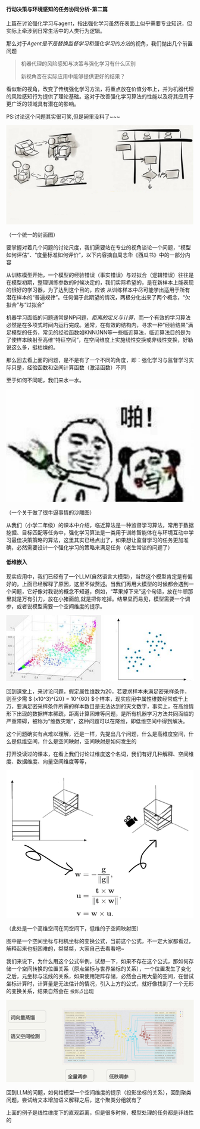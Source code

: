 #### 行动决策与环境感知的任务协同分析-第二篇

​	上篇在讨论强化学习与agent，指出强化学习虽然在表面上似乎需要专业知识，但实际上牵涉到日常生活中的人类行为逻辑。 

那么对于*Agent是不是替换监督学习和强化学习的方法*的视角，我们抛出几个前置问题

> 机器代理的风险感知与决策与强化学习有什么区别
>
> 新视角否在实际应用中能够提供更好的结果？

看似新的视角，改变了传统强化学习方法，将重点放在价值分布上，并为机器代理的风险感知行为提供了理论基础。这对于改善强化学习算法的性能以及将其应用于更广泛的领域具有潜在的影响。

PS:讨论这个问题其实很可笑,但是碗里没料了~~~

![image-20230909103849920](./imgs/%E8%A1%8C%E5%8A%A8%E5%86%B3%E7%AD%96%E4%B8%8E%E7%8E%AF%E5%A2%83%E6%84%9F%E7%9F%A5%E7%9A%84%E4%BB%BB%E5%8A%A1%E5%8D%8F%E5%90%8C%E5%88%86%E6%9E%90-%E7%AC%AC%E4%BA%8C%E7%AF%87/image-20230909103849920.png)

（一个统一的封面图）



要掌握对着几个问题的讨论尺度，我们需要站在专业的视角谈论一个问题，“模型如何评估“、“度量标准如何评价”，以下内容摘自周志华《西瓜书》中的一部分内容

从训练模型开始，一个模型的经验错误（事实错误）与过拟合（逻辑错误）往往是在模型初期，整理训练参数的时候决定的，我们实际希望的，是在新样本上能表现的很好的学习器，为了达到这个目的，应该 从训练样本中尽可能学出适用于所有潜在样本的“普遍规律”。任何偏于此期望的情况，两极分化出来了两个概念，“欠拟合”与“过拟合”

机器学习面临的问题通常是NP问题，*距离的定义与计算*，而一个有效的学习算法必然是在多项式时间内运行完成。通常，在有效的结构内，寻求一种“经验结果”满足模型的任务，常见的经验函数如KNN\1NN等一些临近算法，临近算法目的是为了使样本映射至高维“特征空间”，在空间维度上实施线性变换或非线性变换，好勒说这么多，挺枯燥的。

那么回去看上面的问题，是不是有了一个不同的角度，即：强化学习与监督学习实际只是，经验函数和空间计算函数（激活函数）不同

至于如何不同呢，我们来水一水。

![image-20231021205743582](./imgs/%E8%A1%8C%E5%8A%A8%E5%86%B3%E7%AD%96%E4%B8%8E%E7%8E%AF%E5%A2%83%E6%84%9F%E7%9F%A5%E7%9A%84%E4%BB%BB%E5%8A%A1%E5%8D%8F%E5%90%8C%E5%88%86%E6%9E%90-%E7%AC%AC%E4%BA%8C%E7%AF%87/image-20231021205743582.png)

（一个关于做了很牛逼事情的沙雕图）

从我们（小学二年级）的课本中介绍，临近算法是一种监督学习算法，常用于数据挖掘、目标匹配等任务中，强化学习算法是一类用于训练智能体在与环境互动中学习最佳决策策略的算法，这里其实已经点出了，如果想让监督学习的任务更加准确，必然需要设计一个强化学习的策略来满足任务（老生常谈的问题了）



#### 低维嵌入

现实应用中，我们已经有了一个LLM(自然语言大模型)，当然这个模型肯定是有偏好的，上面已经解释了原因，这里不做赘述。当我们再用大模型的时候都会遇到一个问题，它好像对我说的概念不知道，例如，“苹果掉下来”这个句话，放在牛顿那里就是万有引力，放在小猪面前,就是把你吃掉。结果显而易见，模型需要一个调参，或者说模型需要一个空间维度的提示。

![images](./imgs/%E8%A1%8C%E5%8A%A8%E5%86%B3%E7%AD%96%E4%B8%8E%E7%8E%AF%E5%A2%83%E6%84%9F%E7%9F%A5%E7%9A%84%E4%BB%BB%E5%8A%A1%E5%8D%8F%E5%90%8C%E5%88%86%E6%9E%90-%E7%AC%AC%E4%BA%8C%E7%AF%87/images.jpeg)

回到课堂上，来讨论问题，假定属性维数为20，若要求样本未满足密采样条件，则至少需 $ (x10^3)^{20} = 10^{60} $个样本，现实应用中属性维数经常成千上万，要满足密采样条件所需的样本数目是无法达到的天文数字，事实上，在高维情形下出现的数据样本稀疏，距离计算困难等问题，是所有机器学习方法共同面临的严重障碍，被称为“维数灾难”，这种问题可以在降维，即低维空间中得到解决。

这个问题确实有点难以理解，还是一样，先提出几个问题，什么是高维度空间，什么是低维空间，什么是空间映射，空间映射是如何发生的

打开没读过的课本，在看上我们讨论过维度这个名词，我们有好几种解释、空间维度、数据维度、向量空间维度等等，

![image-20231021213107635](./imgs/%E8%A1%8C%E5%8A%A8%E5%86%B3%E7%AD%96%E4%B8%8E%E7%8E%AF%E5%A2%83%E6%84%9F%E7%9F%A5%E7%9A%84%E4%BB%BB%E5%8A%A1%E5%8D%8F%E5%90%8C%E5%88%86%E6%9E%90-%E7%AC%AC%E4%BA%8C%E7%AF%87/image-20231021213107635.png)

（此处是一个高维空间在同空间下，低维的子空间映射图）

图中是一个空间坐标与相机坐标的变换公式，当前这个公式，不一定大家都看过，解释起来也挺困难的，桀桀桀，大家自己去看看吧~

我们来说下，为什么用这个公式举例，试想一下，如果不存在这个公式，那如何存储一个空间转换的位置关系（原点坐标与世界坐标的关系），一个位置发生了变化之后，元坐标与法线的关系，如果使用矩阵存储，必然会占用大量的空间，在尝试坐标计算时，计算量是无法估计的情况，引入上方的公式，就好像找到了一个无形的变换关系，结果自然会在 `投影点`出现

![image-20231021221344238](./imgs/%E8%A1%8C%E5%8A%A8%E5%86%B3%E7%AD%96%E4%B8%8E%E7%8E%AF%E5%A2%83%E6%84%9F%E7%9F%A5%E7%9A%84%E4%BB%BB%E5%8A%A1%E5%8D%8F%E5%90%8C%E5%88%86%E6%9E%90-%E7%AC%AC%E4%BA%8C%E7%AF%87/image-20231021221344238.png)

回到LLM的问题，如何给模型一个空间维度的提示（投影坐标的关系），回到聚类问题，尝试给文本增加语义解释之后，这个聚类分组就有了

上面的例子是线性维度下的直观距离，但是很多时候，模型处理的任务都是非线性的

